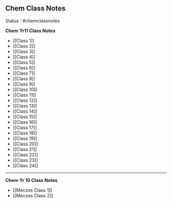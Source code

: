 
## Chem Class Notes

Status : #chemclassnotes

**Chem Yr11 Class Notes**
* [[Class 1]]
* [[Class 2]]
* [[Class 3]]
* [[Class 4]]
* [[Class 5]]
* [[Class 6]]
* [[Class 7]]
* [[Class 8]]
* [[Class 9]]
* [[Class 10]]
* [[Class 11]]
* [[Class 12]]
* [[Class 13]]
* [[Class 14]]
* [[Class 15]]
* [[Class 16]]
* [[Class 17]]
* [[Class 18]]
* [[Class 19]]
* [[Class 20]]
* [[Class 21]]
* [[Class 22]]
* [[Class 23]]
* [[Class 24]]

---
**Chem Yr 10 Class Notes**
* [[Meczes Class 1]]
* [[Meczes Class 2]]



